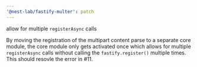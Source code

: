 ```yaml
---
'@nest-lab/fastify-multer': patch
---
```


allow for multiple `registerAsync` calls

By moving the registration of the multipart content parse to a separate core module, the core module only gets activated once which allows for multiple `registerAsync` calls without calling the `fastify.register()` multiple times. This should resovle the error in #11.
